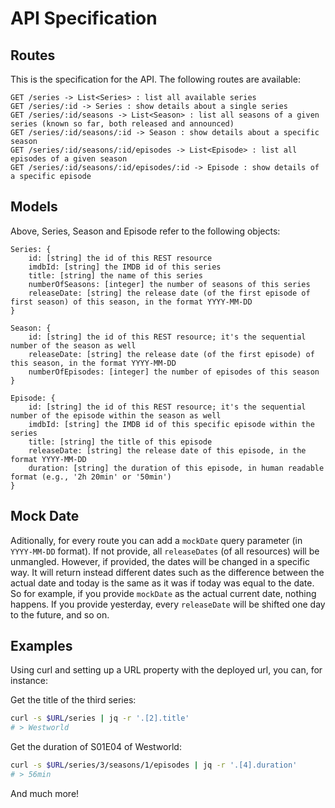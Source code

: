 # API Specification

## Routes

This is the specification for the API. The following routes are available:

```
GET /series -> List<Series> : list all available series
GET /series/:id -> Series : show details about a single series
GET /series/:id/seasons -> List<Season> : list all seasons of a given series (known so far, both released and announced)
GET /series/:id/seasons/:id -> Season : show details about a specific season
GET /series/:id/seasons/:id/episodes -> List<Episode> : list all episodes of a given season
GET /series/:id/seasons/:id/episodes/:id -> Episode : show details of a specific episode
```

## Models

Above, Series, Season and Episode refer to the following objects:

```
Series: {
    id: [string] the id of this REST resource
    imdbId: [string] the IMDB id of this series
    title: [string] the name of this series
    numberOfSeasons: [integer] the number of seasons of this series
    releaseDate: [string] the release date (of the first episode of first season) of this season, in the format YYYY-MM-DD
}

Season: {
    id: [string] the id of this REST resource; it's the sequential number of the season as well
    releaseDate: [string] the release date (of the first episode) of this season, in the format YYYY-MM-DD
    numberOfEpisodes: [integer] the number of episodes of this season
}

Episode: {
    id: [string] the id of this REST resource; it's the sequential number of the episode within the season as well
    imdbId: [string] the IMDB id of this specific episode within the series
    title: [string] the title of this episode
    releaseDate: [string] the release date of this episode, in the format YYYY-MM-DD
    duration: [string] the duration of this episode, in human readable format (e.g., '2h 20min' or '50min')
}
```

## Mock Date

Aditionally, for every route you can add a `mockDate` query parameter (in `YYYY-MM-DD` format). If not provide, all `releaseDates` (of all resources) will be unmangled. However, if provided, the dates will be changed in a specific way. It will return instead different dates such as the difference between the actual date and today is the same as it was if today was equal to the date. So for example, if you provide `mockDate` as the actual current date, nothing happens. If you provide yesterday, every `releaseDate` will be shifted one day to the future, and so on.

## Examples

Using curl and setting up a URL property with the deployed url, you can, for instance:

Get the title of the third series:

```bash
curl -s $URL/series | jq -r '.[2].title'
# > Westworld
```

Get the duration of S01E04 of Westworld:

```bash
curl -s $URL/series/3/seasons/1/episodes | jq -r '.[4].duration'
# > 56min
```

And much more!